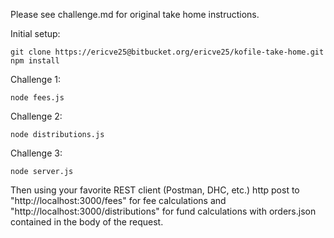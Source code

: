 Please see challenge.md for original take home instructions.

Initial setup:
```
git clone https://ericve25@bitbucket.org/ericve25/kofile-take-home.git
npm install
```

Challenge 1:
```
node fees.js
```

Challenge 2:
```
node distributions.js
```

Challenge 3:
```
node server.js
```
Then using your favorite REST client (Postman, DHC, etc.) http post to "http://localhost:3000/fees" for fee calculations
and "http://localhost:3000/distributions" for fund calculations with orders.json contained in the body of the request.